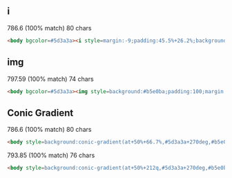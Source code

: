 ## i
786.6 (100% match) 80 chars
```html
<body bgcolor=#5d3a3a><i style=margin:-9;padding:45.5%+26.2%;background:#b5e0ba>
```

## img
797.59 (100% match) 74 chars
```html
<body bgcolor=#5d3a3a><img style=background:#b5e0ba;padding:100;margin:-8>
```


## Conic Gradient
786.6 (100% match) 80 chars
```html
<body style=background:conic-gradient(at+50%+66.7%,#5d3a3a+270deg,#b5e0ba+0deg)>
```

793.85 (100% match) 76 chars
```html
<body style=background:conic-gradient(at+50%+212q,#5d3a3a+270deg,#b5e0ba+0)>
```
